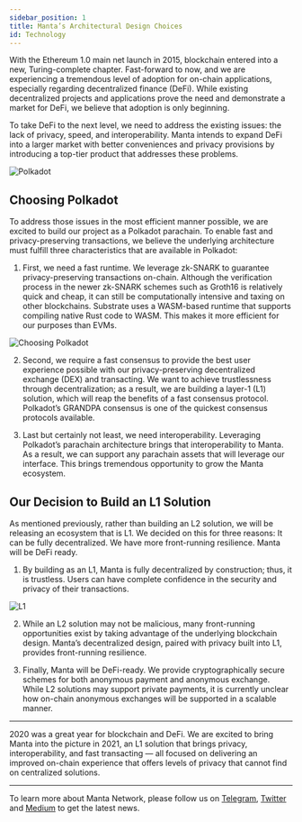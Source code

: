 ```yaml
---
sidebar_position: 1
title: Manta’s Architectural Design Choices
id: Technology
---
```


With the Ethereum 1.0 main net launch in 2015, blockchain entered into a new, Turing-complete chapter. Fast-forward to now, and we are experiencing a tremendous level of adoption for on-chain applications, especially regarding decentralized finance (DeFi). While existing decentralized projects and applications prove the need and demonstrate a market for DeFi, we believe that adoption is only beginning.

To take DeFi to the next level, we need to address the existing issues: the lack of privacy, speed, and interoperability. Manta intends to expand DeFi into a larger market with better conveniences and privacy provisions by introducing a top-tier product that addresses these problems.

![Polkadot](/img/polkadot.jpg)

## Choosing Polkadot

To address those issues in the most efficient manner possible, we are excited to build our project as a Polkadot parachain. To enable fast and privacy-preserving transactions, we believe the underlying architecture must fulfill three characteristics that are available in Polkadot:

1. First, we need a fast runtime. We leverage zk-SNARK to guarantee privacy-preserving transactions on-chain. Although the verification process in the newer zk-SNARK schemes such as Groth16 is relatively quick and cheap, it can still be computationally intensive and taxing on other blockchains. Substrate uses a WASM-based runtime that supports compiling native Rust code to WASM. This makes it more efficient for our purposes than EVMs.

![Choosing Polkadot](/img/choosing_polkadot.png)

2. Second, we require a fast consensus to provide the best user experience possible with our privacy-preserving decentralized exchange (DEX) and transacting. We want to achieve trustlessness through decentralization; as a result, we are building a layer-1 (L1) solution, which will reap the benefits of a fast consensus protocol. Polkadot’s GRANDPA consensus is one of the quickest consensus protocols available.

3. Last but certainly not least, we need interoperability. Leveraging Polkadot’s parachain architecture brings that interoperability to Manta. As a result, we can support any parachain assets that will leverage our interface. This brings tremendous opportunity to grow the Manta ecosystem.

## Our Decision to Build an L1 Solution

As mentioned previously, rather than building an L2 solution, we will be releasing an ecosystem that is L1. We decided on this for three reasons:
It can be fully decentralized.
We have more front-running resilience.
Manta will be DeFi ready.

1. By building as an L1, Manta is fully decentralized by construction; thus, it is trustless. Users can have complete confidence in the security and privacy of their transactions.

![L1](/img/L1.png)

2. While an L2 solution may not be malicious, many front-running opportunities exist by taking advantage of the underlying blockchain design. Manta’s decentralized design, paired with privacy built into L1, provides front-running resilience.

3. Finally, Manta will be DeFi-ready. We provide cryptographically secure schemes for both anonymous payment and anonymous exchange. While L2 solutions may support private payments, it is currently unclear how on-chain anonymous exchanges will be supported in a scalable manner.

---

2020 was a great year for blockchain and DeFi. We are excited to bring Manta into the picture in 2021, an L1 solution that brings privacy, interoperability, and fast transacting — all focused on delivering an improved on-chain experience that offers levels of privacy that cannot find on centralized solutions.

---

To learn more about Manta Network, please follow us on [Telegram](https://t.me/mantanetwork), [Twitter](https://twitter.com/mantanetwork) and [Medium](https://mantanetwork.medium.com) to get the latest news.
